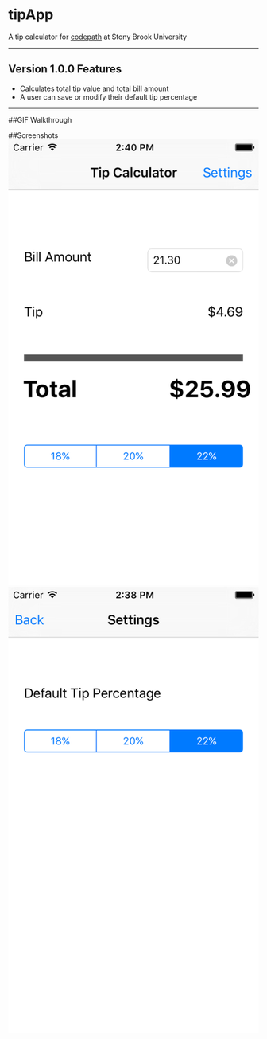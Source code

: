 # tipApp
A tip calculator for [codepath](www.codepath.com) at Stony Brook University

***
## Version 1.0.0 Features

* Calculates total tip value and total bill amount
* A user can save or modify their default tip percentage


***
##GIF Walkthrough


##Screenshots
![main page](/mainscreen.png)
![settings](/settings.png)
